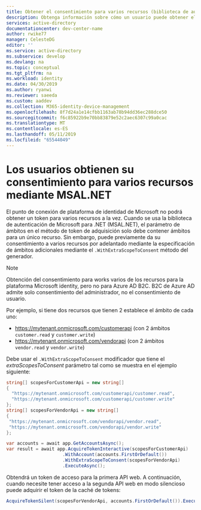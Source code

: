 ```yaml
---
title: Obtener el consentimiento para varios recursos (biblioteca de autenticación de Microsoft para. NET) | Azure
description: Obtenga información sobre cómo un usuario puede obtener el consentimiento previo para varios recursos mediante la biblioteca de autenticación de Microsoft para .NET (MSAL.NET).
services: active-directory
documentationcenter: dev-center-name
author: rwike77
manager: CelesteDG
editor: ''
ms.service: active-directory
ms.subservice: develop
ms.devlang: na
ms.topic: conceptual
ms.tgt_pltfrm: na
ms.workload: identity
ms.date: 04/30/2019
ms.author: ryanwi
ms.reviewer: saeeda
ms.custom: aaddev
ms.collection: M365-identity-device-management
ms.openlocfilehash: 8f7d24a1e14cfbb1163ab78b94dd36ec288dce50
ms.sourcegitcommit: f6c85922b9e70bb83879e52c2aec6307c99a0cac
ms.translationtype: MT
ms.contentlocale: es-ES
ms.lasthandoff: 05/11/2019
ms.locfileid: "65544049"
---
```

# <a name="user-gets-consent-for-several-resources-using-msalnet"></a>Los usuarios obtienen su consentimiento para varios recursos mediante MSAL.NET
El punto de conexión de plataforma de identidad de Microsoft no podrá obtener un token para varios recursos a la vez. Cuando se usa la biblioteca de autenticación de Microsoft para .NET (MSAL.NET), el parámetro de ámbitos en el método de token de adquisición solo debe contener ámbitos para un único recurso. Sin embargo, puede previamente da su consentimiento a varios recursos por adelantado mediante la especificación de ámbitos adicionales mediante el `.WithExtraScopeToConsent` método del generador.

> [!NOTE]
> Obtención del consentimiento para works varios de los recursos para la plataforma Microsoft identity, pero no para Azure AD B2C. B2C de Azure AD admite solo consentimiento del administrador, no el consentimiento de usuario.

Por ejemplo, si tiene dos recursos que tienen 2 establece el ámbito de cada uno:

- https://mytenant.onmicrosoft.com/customerapi (con 2 ámbitos `customer.read` y `customer.write`)
- https://mytenant.onmicrosoft.com/vendorapi (con 2 ámbitos `vendor.read` y `vendor.write`)

Debe usar el `.WithExtraScopeToConsent` modificador que tiene el *extraScopesToConsent* parámetro tal como se muestra en el ejemplo siguiente:

```csharp
string[] scopesForCustomerApi = new string[]
{
  "https://mytenant.onmicrosoft.com/customerapi/customer.read",
  "https://mytenant.onmicrosoft.com/customerapi/customer.write"
};
string[] scopesForVendorApi = new string[]
{
 "https://mytenant.onmicrosoft.com/vendorapi/vendor.read",
 "https://mytenant.onmicrosoft.com/vendorapi/vendor.write"
};

var accounts = await app.GetAccountsAsync();
var result = await app.AcquireTokenInteractive(scopesForCustomerApi)
                     .WithAccount(accounts.FirstOrDefault())
                     .WithExtraScopeToConsent(scopesForVendorApi)
                     .ExecuteAsync();
```

Obtendrá un token de acceso para la primera API web. A continuación, cuando necesite tener acceso a la segunda API web en modo silencioso puede adquirir el token de la caché de tokens:

```csharp
AcquireTokenSilent(scopesForVendorApi, accounts.FirstOrDefault()).ExecuteAsync();
```
